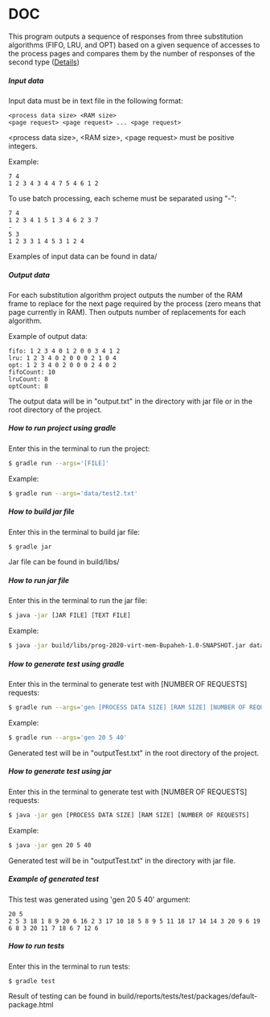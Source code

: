 # DOC

This program outputs a sequence of responses from three substitution algorithms (FIFO, LRU, and OPT) based on a given sequence of accesses to the process pages and compares them by the number of responses of the second type ([Details](README.md))

##### Input data

Input data must be in text file in the following format:

```
<process data size> <RAM size>
<page request> <page request> ... <page request>
```

\<process data size>, \<RAM size>, \<page request> must be positive integers.

Example:

```
7 4
1 2 3 4 3 4 4 7 5 4 6 1 2
```

To use batch processing, each scheme must be separated using "-":

```
7 4
1 2 3 4 1 5 1 3 4 6 2 3 7
-
5 3
1 2 3 3 1 4 5 3 1 2 4
```

Examples of input data can be found in data/

##### Output data

For each substitution algorithm project outputs the number of the RAM frame to replace for the next page required by the process (zero means that page currently in RAM). Then outputs number of replacements for each algorithm.

Example of output data:

```
fifo: 1 2 3 4 0 1 2 0 0 3 4 1 2
lru: 1 2 3 4 0 2 0 0 0 2 1 0 4
opt: 1 2 3 4 0 2 0 0 0 2 4 0 2
fifoCount: 10
lruCount: 8
optCount: 8
```

The output data will be in "output.txt" in the directory with jar file or in the root directory of the project. 

##### How to run project using gradle

Enter this in the terminal to run the project:

```bash
$ gradle run --args='[FILE]'
```

Example:
```bash
$ gradle run --args='data/test2.txt'
```

##### How to build jar file

Enter this in the terminal to build jar file:

```bash
$ gradle jar
```
Jar file can be found in build/libs/

##### How to run jar file

Enter this in the terminal to run the jar file:

```bash
$ java -jar [JAR FILE] [TEXT FILE]
```

Example:

```bash
$ java -jar build/libs/prog-2020-virt-mem-Bupaheh-1.0-SNAPSHOT.jar data/test2.txt
```

##### How to generate test using gradle

Enter this in the terminal to generate test with [NUMBER OF REQUESTS] requests:

```bash
$ gradle run --args='gen [PROCESS DATA SIZE] [RAM SIZE] [NUMBER OF REQUESTS]'
```

Example:

```bash
$ gradle run --args='gen 20 5 40'
```

Generated test will be in "outputTest.txt" in the root directory of the project. 

##### How to generate test using jar

Enter this in the terminal to generate test with [NUMBER OF REQUESTS] requests:

```bash
$ java -jar gen [PROCESS DATA SIZE] [RAM SIZE] [NUMBER OF REQUESTS]
```

Example:

```bash
$ java -jar gen 20 5 40
```

Generated test will be in "outputTest.txt" in the directory with jar file. 

##### Example of generated test

This test was generated using 'gen 20 5 40' argument:

```
20 5
2 5 3 18 1 8 9 20 6 16 2 3 17 10 18 5 8 9 5 11 18 17 14 14 3 20 9 6 19 6 8 3 20 11 7 18 6 7 12 6
```

##### How to run tests

Enter this in the terminal to run tests:

 ```bash
$ gradle test
 ```

Result of testing can be found in build/reports/tests/test/packages/default-package.html